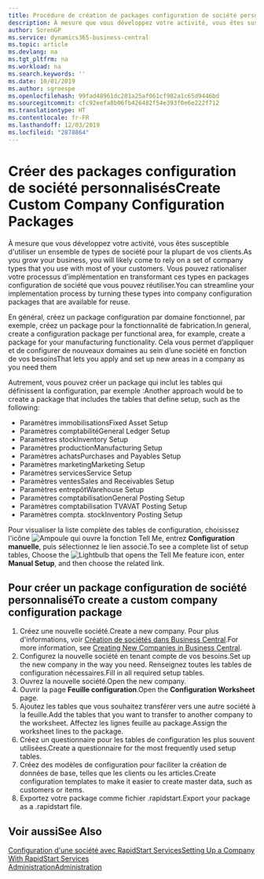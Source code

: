 ```yaml
---
title: Procédure de création de packages configuration de société personnalisés | Microsoft Docs
description: À mesure que vous développez votre activité, vous êtes susceptible d'utiliser un ensemble de types de société pour la plupart de vos clients. Vous pouvez rationaliser votre processus d’implémentation en transformant ces types en packages configuration de société que vous pouvez réutiliser.
author: SorenGP
ms.service: dynamics365-business-central
ms.topic: article
ms.devlang: na
ms.tgt_pltfrm: na
ms.workload: na
ms.search.keywords: ''
ms.date: 10/01/2019
ms.author: sgroespe
ms.openlocfilehash: 99fad48961dc201a25af061cf982a1c65d9446bd
ms.sourcegitcommit: cfc92eefa8b06fb426482f54e393f0e6e222f712
ms.translationtype: HT
ms.contentlocale: fr-FR
ms.lasthandoff: 12/03/2019
ms.locfileid: "2878864"
---
```

# <a name="create-custom-company-configuration-packages"></a><span data-ttu-id="b2612-104">Créer des packages configuration de société personnalisés</span><span class="sxs-lookup"><span data-stu-id="b2612-104">Create Custom Company Configuration Packages</span></span>
<span data-ttu-id="b2612-105">À mesure que vous développez votre activité, vous êtes susceptible d'utiliser un ensemble de types de société pour la plupart de vos clients.</span><span class="sxs-lookup"><span data-stu-id="b2612-105">As you grow your business, you will likely come to rely on a set of company types that you use with most of your customers.</span></span> <span data-ttu-id="b2612-106">Vous pouvez rationaliser votre processus d’implémentation en transformant ces types en packages configuration de société que vous pouvez réutiliser.</span><span class="sxs-lookup"><span data-stu-id="b2612-106">You can streamline your implementation process by turning these types into company configuration packages that are available for reuse.</span></span>  

<span data-ttu-id="b2612-107">En général, créez un package configuration par domaine fonctionnel, par exemple, créez un package pour la fonctionnalité de fabrication.</span><span class="sxs-lookup"><span data-stu-id="b2612-107">In general, create a configuration package per functional area, for example, create a package for your manufacturing functionality.</span></span> <span data-ttu-id="b2612-108">Cela vous permet d’appliquer et de configurer de nouveaux domaines au sein d’une société en fonction de vos besoins</span><span class="sxs-lookup"><span data-stu-id="b2612-108">That lets you apply and set up new areas in a company as you need them</span></span>  

<span data-ttu-id="b2612-109">Autrement, vous pouvez créer un package qui inclut les tables qui définissent la configuration, par exemple :</span><span class="sxs-lookup"><span data-stu-id="b2612-109">Another approach would be to create a package that includes the tables that define setup, such as the following:</span></span>  

-   <span data-ttu-id="b2612-110">Paramètres immobilisations</span><span class="sxs-lookup"><span data-stu-id="b2612-110">Fixed Asset Setup</span></span>  
-   <span data-ttu-id="b2612-111">Paramètres comptabilité</span><span class="sxs-lookup"><span data-stu-id="b2612-111">General Ledger Setup</span></span>  
-   <span data-ttu-id="b2612-112">Paramètres stock</span><span class="sxs-lookup"><span data-stu-id="b2612-112">Inventory Setup</span></span>  
-   <span data-ttu-id="b2612-113">Paramètres production</span><span class="sxs-lookup"><span data-stu-id="b2612-113">Manufacturing Setup</span></span>  
-   <span data-ttu-id="b2612-114">Paramètres achats</span><span class="sxs-lookup"><span data-stu-id="b2612-114">Purchases and Payables Setup</span></span>  
-   <span data-ttu-id="b2612-115">Paramètres marketing</span><span class="sxs-lookup"><span data-stu-id="b2612-115">Marketing Setup</span></span>  
-   <span data-ttu-id="b2612-116">Paramètres services</span><span class="sxs-lookup"><span data-stu-id="b2612-116">Service Setup</span></span>  
-   <span data-ttu-id="b2612-117">Paramètres ventes</span><span class="sxs-lookup"><span data-stu-id="b2612-117">Sales and Receivables Setup</span></span>  
-   <span data-ttu-id="b2612-118">Paramètres entrepôt</span><span class="sxs-lookup"><span data-stu-id="b2612-118">Warehouse Setup</span></span>  
-   <span data-ttu-id="b2612-119">Paramètres comptabilisation</span><span class="sxs-lookup"><span data-stu-id="b2612-119">General Posting Setup</span></span>  
-   <span data-ttu-id="b2612-120">Paramètres comptabilisation TVA</span><span class="sxs-lookup"><span data-stu-id="b2612-120">VAT Posting Setup</span></span>  
-   <span data-ttu-id="b2612-121">Paramètres compta. stock</span><span class="sxs-lookup"><span data-stu-id="b2612-121">Inventory Posting Setup</span></span>  

<span data-ttu-id="b2612-122">Pour visualiser la liste complète des tables de configuration, choisissez l'icône ![Ampoule qui ouvre la fonction Tell Me](media/ui-search/search_small.png "Dites-moi ce que vous voulez faire"), entrez **Configuration manuelle**, puis sélectionnez le lien associé.</span><span class="sxs-lookup"><span data-stu-id="b2612-122">To see a complete list of setup tables, Choose the ![Lightbulb that opens the Tell Me feature](media/ui-search/search_small.png "Tell me what you want to do") icon, enter **Manual Setup**, and then choose the related link.</span></span>  

## <a name="to-create-a-custom-company-configuration-package"></a><span data-ttu-id="b2612-123">Pour créer un package configuration de société personnalisé</span><span class="sxs-lookup"><span data-stu-id="b2612-123">To create a custom company configuration package</span></span>  
1.  <span data-ttu-id="b2612-124">Créez une nouvelle société.</span><span class="sxs-lookup"><span data-stu-id="b2612-124">Create a new company.</span></span> <span data-ttu-id="b2612-125">Pour plus d'informations, voir [Création de sociétés dans Business Central](about-new-company.md).</span><span class="sxs-lookup"><span data-stu-id="b2612-125">For more information, see [Creating New Companies in Business Central](about-new-company.md).</span></span>  
3.  <span data-ttu-id="b2612-126">Configurez la nouvelle société en tenant compte de vos besoins.</span><span class="sxs-lookup"><span data-stu-id="b2612-126">Set up the new company in the way you need.</span></span> <span data-ttu-id="b2612-127">Renseignez toutes les tables de configuration nécessaires.</span><span class="sxs-lookup"><span data-stu-id="b2612-127">Fill in all required setup tables.</span></span>  
4.  <span data-ttu-id="b2612-128">Ouvrez la nouvelle société.</span><span class="sxs-lookup"><span data-stu-id="b2612-128">Open the new company.</span></span>
5. <span data-ttu-id="b2612-129">Ouvrir la page **Feuille configuration**.</span><span class="sxs-lookup"><span data-stu-id="b2612-129">Open the **Configuration Worksheet** page.</span></span>  
6.  <span data-ttu-id="b2612-130">Ajoutez les tables que vous souhaitez transférer vers une autre société à la feuille.</span><span class="sxs-lookup"><span data-stu-id="b2612-130">Add the tables that you want to transfer to another company to the worksheet.</span></span> <span data-ttu-id="b2612-131">Affectez les lignes feuille au package.</span><span class="sxs-lookup"><span data-stu-id="b2612-131">Assign the worksheet lines to the package.</span></span>  
7.  <span data-ttu-id="b2612-132">Créez un questionnaire pour les tables de configuration les plus souvent utilisées.</span><span class="sxs-lookup"><span data-stu-id="b2612-132">Create a questionnaire for the most frequently used setup tables.</span></span>  
8.  <span data-ttu-id="b2612-133">Créez des modèles de configuration pour faciliter la création de données de base, telles que les clients ou les articles.</span><span class="sxs-lookup"><span data-stu-id="b2612-133">Create configuration templates to make it easier to create master data, such as customers or items.</span></span>  
9.  <span data-ttu-id="b2612-134">Exportez votre package comme fichier .rapidstart.</span><span class="sxs-lookup"><span data-stu-id="b2612-134">Export your package as a .rapidstart file.</span></span>  

## <a name="see-also"></a><span data-ttu-id="b2612-135">Voir aussi</span><span class="sxs-lookup"><span data-stu-id="b2612-135">See Also</span></span>  
[<span data-ttu-id="b2612-136">Configuration d'une société avec RapidStart Services</span><span class="sxs-lookup"><span data-stu-id="b2612-136">Setting Up a Company With RapidStart Services</span></span>](admin-set-up-a-company-with-rapidstart.md)  
[<span data-ttu-id="b2612-137">Administration</span><span class="sxs-lookup"><span data-stu-id="b2612-137">Administration</span></span>](admin-setup-and-administration.md)

